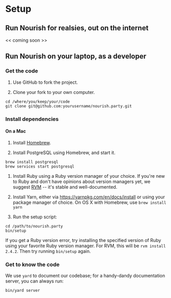 # Setup

## Run Nourish for realsies, out on the internet

<< coming soon >>

## Run Nourish on your laptop, as a developer

### Get the code

1. Use GitHub to fork the project.

1. Clone your fork to your own computer.

 ```
 cd /where/you/keep/your/code
 git clone git@github.com:yourusername/nourish.party.git
 ```

### Install dependencies

#### On a Mac

1. Install [Homebrew](https://brew.sh).

1. Install PostgreSQL using Homebrew, and start it.

```
brew install postgresql
brew services start postgresql
```

1. Install Ruby using a Ruby version manager of your choice. If you're new to
 Ruby and don't have opinions about version managers yet, we suggest
 [RVM](https://rvm.io) -- it's stable and well-documented.

1. Install Yarn, either via https://yarnpkg.com/en/docs/install or using your package manager of choice. On OS X with Homebrew, use `brew install yarn`
1. Run the setup script:

 ```
 cd /path/to/nourish.party
 bin/setup
 ```

 If you get a Ruby version error, try installing the specified version of Ruby
 using your favorite Ruby version manager. For RVM, this will be
 `rvm install 2.4.2`. Then try running `bin/setup` again.

### Get to know the code

We use `yard` to document our codebase; for a handy-dandy documentation server, you can always run:

```
bin/yard server
```
